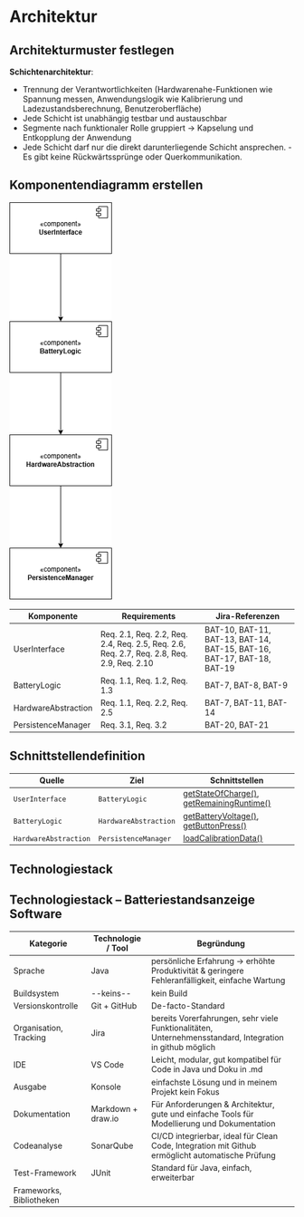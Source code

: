 # Architektur

## Architekturmuster festlegen

**Schichtenarchitektur**: 

- Trennung der Verantwortlichkeiten (Hardwarenahe-Funktionen wie Spannung messen, Anwendungslogik wie Kalibrierung und Ladezustandsberechnung, Benutzeroberfläche)
- Jede Schicht ist unabhängig testbar und austauschbar
- Segmente nach funktionaler Rolle gruppiert -> Kapselung und Entkopplung der Anwendung
- Jede Schicht darf nur die direkt darunterliegende Schicht ansprechen.
-Es gibt keine Rückwärtssprünge oder Querkommunikation.

## Komponentendiagramm erstellen

![Komponentendiagramm](Komponentendiagramm.png)

| **Komponente**      | **Requirements**              | **Jira-Referenzen**                                           |
| --------------- | --------------------- | ------------------------------------------------------------ |
| UserInterface | Req. 2.1, Req. 2.2, Req. 2.4, Req. 2.5, Req. 2.6, Req. 2.7, Req. 2.8, Req. 2.9, Req. 2.10      | BAT-10, BAT-11, BAT-13, BAT-14, BAT-15, BAT-16, BAT-17, BAT-18, BAT-19              |
| BatteryLogic | Req. 1.1, Req. 1.2, Req. 1.3  | BAT-7, BAT-8, BAT-9   |
| HardwareAbstraction  | Req. 1.1, Req. 2.2, Req. 2.5 | BAT-7, BAT-11, BAT-14 |
| PersistenceManager  | Req. 3.1, Req. 3.2    | BAT-20, BAT-21

## Schnittstellendefinition

| **Quelle**      | **Ziel**              | **Schnittstellen**                                           |
| --------------- | --------------------- | ------------------------------------------------------------ |
| `UserInterface` | `BatteryLogic`        |  [getStateOfCharge()](Schnittstellendokumentation.md#methode-getstateofcharge), [getRemainingRuntime()](Schnittstellendokumentation.md#methode-getremainingruntime)               |
| `BatteryLogic` | `HardwareAbstraction` |  [getBatteryVoltage()](Schnittstellendokumentation.md#methode-getbatteryvoltage), [getButtonPress()](Schnittstellendokumentation.md#methode-getbuttonpress)     |
| `HardwareAbstraction`  | `PersistenceManager`  | [loadCalibrationData()](Schnittstellendokumentation.md#methode-loadcalibrationdata)    |


## Technologiestack

## Technologiestack – Batteriestandsanzeige Software

| Kategorie            | Technologie / Tool             | Begründung                             |
|----------------------|--------------------------------|----------------------------------------|
| Sprache | Java | persönliche Erfahrung -> erhöhte Produktivität & geringere Fehleranfälligkeit, einfache Wartung  |
| Buildsystem | --keins-- | kein Build |
| Versionskontrolle | Git + GitHub | De-facto-Standard |
| Organisation, Tracking | Jira | bereits Vorerfahrungen, sehr viele Funktionalitäten, Unternehmensstandard, Integration in github möglich |
| IDE | VS Code | Leicht, modular, gut kompatibel für Code in Java und Doku in .md |
| Ausgabe | Konsole | einfachste Lösung und in meinem Projekt kein Fokus |
| Dokumentation | Markdown + draw.io | Für Anforderungen & Architektur, gute und einfache Tools für Modellierung und Dokumentation |
| Codeanalyse | SonarQube | CI/CD integrierbar, ideal für Clean Code, Integration mit Github ermöglicht automatische Prüfung |
|Test-Framework | JUnit | Standard für Java, einfach, erweiterbar  |
| Frameworks, Bibliotheken | | |
